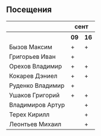 ## Посещения

<table><tr><th></th><th colspan="2">сент</th></tr><tr><th></th><th>09</th><th>16</th></tr><tr><td>Бызов Максим</td><td>+</td><td>+</td></tr><tr><td>Григорьев Иван</td><td>+</td><td></td></tr><tr><td>Орехов Владимир</td><td>+</td><td>+</td></tr><tr><td>Кокарев Дэниел</td><td>+</td><td>+</td></tr><tr><td>Руденко Владимир</td><td>+</td><td></td></tr><tr><td>Ушаков Григорий</td><td>+</td><td>+</td></tr><tr><td>Владимиров Артур</td><td></td><td>+</td></tr><tr><td>Терех Кирилл</td><td></td><td>+</td></tr><tr><td>Леонтьев Михаил</td><td></td><td>+</td></tr></table>